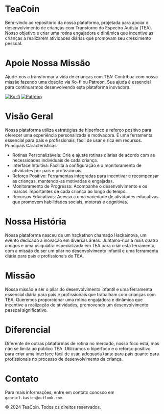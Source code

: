 # TeaCoin

Bem-vindo ao repositório da nossa plataforma, projetada para apoiar o desenvolvimento de crianças com Transtorno do Espectro Autista (TEA). Nosso objetivo é criar uma rotina engajadora e dinâmica que incentive as crianças a realizarem atividades diárias que promovam seu crescimento pessoal.

# Apoie Nossa Missão

Ajude-nos a transformar a vida de crianças com TEA! Contribua com nossa missão fazendo uma doação via Ko-fi ou Patreon. Sua ajuda é essencial para continuarmos desenvolvendo esta plataforma inovadora.

[![Ko-fi](https://img.shields.io/badge/Support-Ko--fi-F16061?style=for-the-badge&logo=ko-fi&logoColor=white)](https://ko-fi.com/teacoin)
[![Patreon](https://img.shields.io/badge/Support-Patreon-F96854?style=for-the-badge&logo=patreon&logoColor=white)](https://www.patreon.com/TeaCoin)

# Visão Geral

Nossa plataforma utiliza estratégias de hiperfoco e reforço positivo para oferecer uma experiência personalizada e motivadora. É uma ferramenta essencial para pais e profissionais, fácil de usar e rica em recursos.
Principais Características

  * Rotinas Personalizáveis: Crie e ajuste rotinas diárias de acordo com as necessidades individuais de cada criança.
  * Interface Intuitiva: Facilita a configuração e o monitoramento de atividades por pais e profissionais.
  * Reforço Positivo: Ferramentas integradas para incentivar e recompensar as crianças, mantendo-as motivadas e engajadas.
  * Monitoramento de Progresso: Acompanhe o desenvolvimento e os marcos importantes de cada criança ao longo do tempo.
  * Recursos Educativos: Acesso a uma variedade de atividades educativas que promovem habilidades sociais, motoras e cognitivas.

# Nossa História

Nossa plataforma nasceu de um hackathon chamado Hackainova, um evento dedicado a inovação em diversas áreas. Juntamo-nos a mais quatro amigos e uma psiquiatra especializada em TEA para criar esta ferramenta, com a missão de ser um pilar no desenvolvimento infantil e uma ferramenta diária para pais e profissionais de TEA.

# Missão

Nossa missão é ser o pilar do desenvolvimento infantil e uma ferramenta essencial diária para pais e profissionais que trabalham com crianças com TEA. Queremos proporcionar uma rotina engajadora e dinâmica que incentive a realização de atividades, promovendo um desenvolvimento pessoal significativo.

# Diferencial

Diferente de outras plataformas de rotina no mercado, nosso foco está, mas não se limita ao público TEA. Utilizamos o hiperfoco e o reforço positivo para criar uma interface fácil de usar, adequada tanto para pais quanto para profissionais no processo de desenvolvimento da criança.

# Contato

Para mais informações, entre em contato conosco em `gabriel.kasten@outlook.com`.

© 2024 TeaCoin. Todos os direitos reservados.
